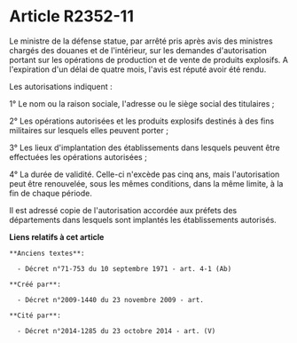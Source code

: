 # Article R2352-11

Le ministre de la défense statue, par arrêté pris après avis des ministres chargés des douanes et de l'intérieur, sur les
demandes d'autorisation portant sur les opérations de production et de vente de produits explosifs. A l'expiration d'un délai
de quatre mois, l'avis est réputé avoir été rendu.

Les autorisations indiquent :

1° Le nom ou la raison sociale, l'adresse ou le siège social des titulaires ;

2° Les opérations autorisées et les produits explosifs destinés à des fins militaires sur lesquels elles peuvent porter ;

3° Les lieux d'implantation des établissements dans lesquels peuvent être effectuées les opérations autorisées ;

4° La durée de validité. Celle-ci n'excède pas cinq ans, mais l'autorisation peut être renouvelée, sous les mêmes conditions,
dans la même limite, à la fin de chaque période.

Il est adressé copie de l'autorisation accordée aux préfets des départements dans lesquels sont implantés les établissements
autorisés.

**Liens relatifs à cet article**

	**Anciens textes**:

	  - Décret n°71-753 du 10 septembre 1971 - art. 4-1 (Ab)

	**Créé par**:

	  - Décret n°2009-1440 du 23 novembre 2009 - art.

	**Cité par**:

	  - Décret n°2014-1285 du 23 octobre 2014 - art. (V)

